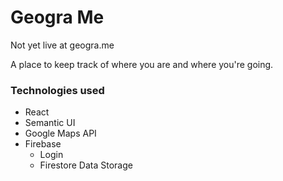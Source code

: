 # Geogra Me

Not yet live at geogra.me

A place to keep track of where you are and where you're going.

### Technologies used
* React
* Semantic UI
* Google Maps API
* Firebase
  * Login
  * Firestore Data Storage

